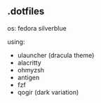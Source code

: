 ## .dotfiles

os: fedora silverblue 

using:
- ulauncher (dracula theme)
- alacritty 
- ohmyzsh
- antigen 
- fzf 
- qogir (dark variation)

